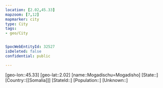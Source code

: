 ```yaml
---
location: [2.02,45.33]
mapzoom: [7,12] 
mapmarker: city 
type: City
tags:
- geo/City


SpocWebEntityId: 32527
isDeleted: false
confidential: public

---
```

[geo-lon::45.33]
[geo-lat::2.02]
[name::Mogadischu=Mogadisho]
[State::]
[Country::[[Somalia]]]
[StateId::]
[Population::]
[Unknown::]

